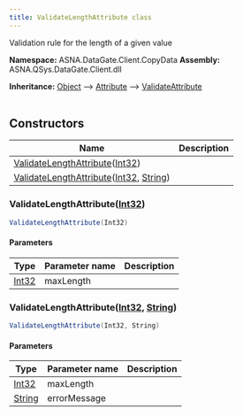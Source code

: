 ```yaml
---
title: ValidateLengthAttribute class
---
```


Validation rule for the length of a given value

**Namespace:** ASNA.DataGate.Client.CopyData
**Assembly:** ASNA.QSys.DataGate.Client.dll

**Inheritance:** [Object](https://docs.microsoft.com/en-us/dotnet/api/system.object) --> [Attribute](https://docs.microsoft.com/en-us/dotnet/api/system.attribute) --> [ValidateAttribute](/reference/datagate/datagate-client/validate-attribute.html)
<br>
<br>

## Constructors

| Name | Description |
| --- | --- |
| [ValidateLengthAttribute](#validatelengthattributeint32)([Int32](https://docs.microsoft.com/en-us/dotnet/api/system.int32)) | 
| [ValidateLengthAttribute](#validatelengthattributeint32-string)([Int32](https://docs.microsoft.com/en-us/dotnet/api/system.int32), [String](https://docs.microsoft.com/en-us/dotnet/api/system.string)) | 

### ValidateLengthAttribute([Int32](https://docs.microsoft.com/en-us/dotnet/api/system.int32))



```cs
ValidateLengthAttribute(Int32)
```

#### Parameters

| Type | Parameter name | Description
| --- | --- | ---
| [Int32](https://docs.microsoft.com/en-us/dotnet/api/system.int32) | maxLength | 

### ValidateLengthAttribute([Int32](https://docs.microsoft.com/en-us/dotnet/api/system.int32), [String](https://docs.microsoft.com/en-us/dotnet/api/system.string))



```cs
ValidateLengthAttribute(Int32, String)
```

#### Parameters

| Type | Parameter name | Description
| --- | --- | ---
| [Int32](https://docs.microsoft.com/en-us/dotnet/api/system.int32) | maxLength | 
| [String](https://docs.microsoft.com/en-us/dotnet/api/system.string) | errorMessage | 
